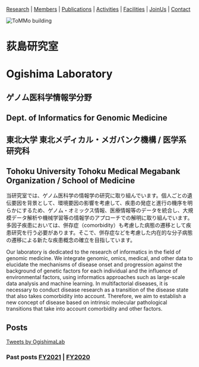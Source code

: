 [Research](https://ogishimalab.github.io/Research)  |  [Members](https://ogishimalab.github.io/Members)  |  [Publications](https://ogishimalab.github.io/Publications)  |  [Activities](https://ogishimalab.github.io/Activities)  |  [Facilities](https://ogishimalab.github.io/Facilities)  |  [JoinUs](https://ogishimalab.github.io/JoinUs)  |  [Contact](https://ogishimalab.github.io/Contact)

![ToMMo building](https://raw.githubusercontent.com/ogishimalab/ogishimalab.github.io/main/image/ToMMo_building.jpeg)

# 荻島研究室
# Ogishima Laboratory
## ゲノム医科学情報学分野
## Dept. of Informatics for Genomic Medicine
## 東北大学 東北メディカル・メガバンク機構 / 医学系研究科
## Tohoku University Tohoku Medical Megabank Organization / School of Medicine

当研究室では、ゲノム医科学の情報学の研究に取り組んでいます。個人ごとの遺伝要因を背景として、環境要因の影響を考慮して、疾患の発症と進行の機序を明らかにするため、ゲノム・オミックス情報、医療情報等のデータを統合し、大規模データ解析や機械学習等の情報学のアプローチでの解明に取り組んでいます。多因子疾患においては、併存症（comorbidity）も考慮した病態の遷移として疾患研究を行う必要があります。そこで、併存症などを考慮した内在的な分子病態の遷移による新たな疾患概念の確立を目指しています。

Our laboratory is dedicated to the research of informatics in the field of genomic medicine. We integrate genomic, omics, medical, and other data to elucidate the mechanisms of disease onset and progression against the background of genetic factors for each individual and the influence of environmental factors, using informatics approaches such as large-scale data analysis and machine learning. In multifactorial diseases, it is necessary to conduct disease research as a transition of the disease state that also takes comorbidity into account. Therefore, we aim to establish a new concept of disease based on intrinsic molecular pathological transitions that take into account comorbidity and other factors.

## Posts

<a class="twitter-timeline" href="https://twitter.com/OgishimaLab?ref_src=twsrc%5Etfw">Tweets by OgishimaLab</a> <script async src="https://platform.twitter.com/widgets.js" charset="utf-8"></script>

<!-- <script type='text/javascript' src='https://ogishimalab.tumblr.com/js'></script> -->

### Past posts [FY2021](https://ogishimalab.github.io/posts/FY2021) | [FY2020](https://ogishimalab.github.io/posts/FY2020)
